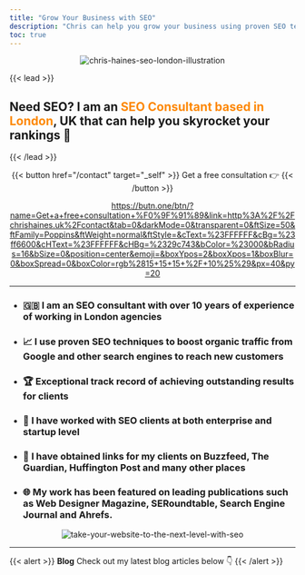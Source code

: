 ```yaml
---
title: "Grow Your Business with SEO"
description: "Chris can help you grow your business using proven SEO techniques"
toc: true
---
```

<center>

![chris-haines-seo-london-illustration](/img/chris-haines.jpg)

</center>
{{< lead >}} 

## Need SEO? I am an <span style="color: #FD8803">SEO Consultant based in London</span>, UK that can help you skyrocket your rankings 🚀

{{< /lead >}}
<P>
<center>


{{< button href="/contact" target="_self" >}}
Get a free consultation 👉
{{< /button >}}

https://butn.one/btn/?name=Get+a+free+consultation+%F0%9F%91%89&link=http%3A%2F%2Fchrishaines.uk%2Fcontact&tab=0&darkMode=0&transparent=0&ftSize=50&ftFamily=Poppins&ftWeight=normal&ftStyle=&cText=%23FFFFFF&cBg=%23ff6600&cHText=%23FFFFFF&cHBg=%2329c743&bColor=%23000&bRadius=16&bSize=0&position=center&emoji=&boxYpos=2&boxXpos=1&boxBlur=0&boxSpread=0&boxColor=rgb%2815+15+15+%2F+10%25%29&px=40&py=20

--- 

</center>
<P>

- ### 🇬🇧 I am an SEO consultant with over 10 years of experience of working in London agencies
- ### 📈 I use proven SEO techniques to boost organic traffic from Google and other search engines to reach new customers
- ### 🏆 Exceptional track record of achieving outstanding results for clients
- ### 🏢 I have worked with SEO clients at both enterprise and startup level
- ### 🔗 I have obtained links for my clients on Buzzfeed, The Guardian, Huffington Post and many other places
- ### 🌐 My work has been featured on leading publications such as Web Designer Magazine, SERoundtable, Search Engine Journal and Ahrefs.
<P>

<center>

![take-your-website-to-the-next-level-with-seo](/img/take-your-website-to-the-next-level-with-seo.png)

</center>

--- 

{{< alert >}}
**Blog** Check out my latest blog articles below 👇
{{< /alert >}}

